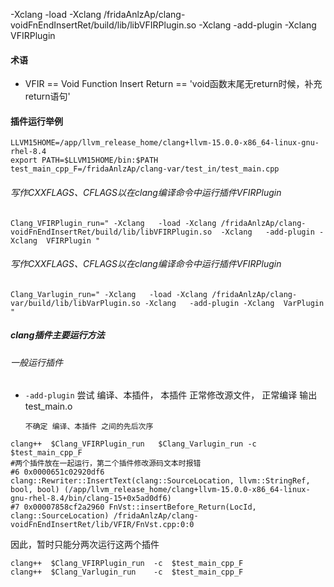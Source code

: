 -Xclang   -load -Xclang /fridaAnlzAp/clang-voidFnEndInsertRet/build/lib/libVFIRPlugin.so  -Xclang   -add-plugin -Xclang  VFIRPlugin





#### 术语
- VFIR == Void Function Insert Return == 'void函数末尾无return时候，补充return语句'

#### 插件运行举例

```shell
LLVM15HOME=/app/llvm_release_home/clang+llvm-15.0.0-x86_64-linux-gnu-rhel-8.4
export PATH=$LLVM15HOME/bin:$PATH
test_main_cpp_F=/fridaAnlzAp/clang-var/test_in/test_main.cpp
```

###### 写作CXXFLAGS、CFLAGS以在clang编译命令中运行插件VFIRPlugin
```shell
Clang_VFIRPlugin_run=" -Xclang   -load -Xclang /fridaAnlzAp/clang-voidFnEndInsertRet/build/lib/libVFIRPlugin.so  -Xclang   -add-plugin -Xclang  VFIRPlugin "

```

###### 写作CXXFLAGS、CFLAGS以在clang编译命令中运行插件VFIRPlugin
```shell
Clang_Varlugin_run=" -Xclang   -load -Xclang /fridaAnlzAp/clang-var/build/lib/libVarPlugin.so -Xclang   -add-plugin -Xclang  VarPlugin   "

```

##### clang插件主要运行方法

###### 一般运行插件
-  `-add-plugin` 尝试 编译、本插件， 本插件 正常修改源文件， 正常编译 输出 test_main.o

       不确定 编译、本插件 之间的先后次序
  ```shell
clang++  $Clang_VFIRPlugin_run   $Clang_Varlugin_run -c  $test_main_cpp_F 
#两个插件放在一起运行，第二个插件修改源码文本时报错
#6 0x0000651c02920df6 clang::Rewriter::InsertText(clang::SourceLocation, llvm::StringRef, bool, bool) (/app/llvm_release_home/clang+llvm-15.0.0-x86_64-linux-gnu-rhel-8.4/bin/clang-15+0x5ad0df6)
#7 0x00007858cf2a2960 FnVst::insertBefore_Return(LocId, clang::SourceLocation) /fridaAnlzAp/clang-voidFnEndInsertRet/lib/VFIR/FnVst.cpp:0:0
  ```



因此，暂时只能分两次运行这两个插件
  ```shell
clang++  $Clang_VFIRPlugin_run  -c  $test_main_cpp_F 
clang++  $Clang_Varlugin_run    -c  $test_main_cpp_F 
```
